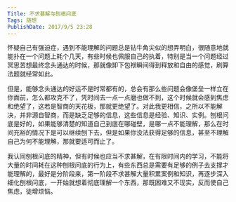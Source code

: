 ```yaml
---
Title: 不求甚解与刨根问底 
Tags: 随想 
PublishDate: 2017/9/5 23:28 
---
```


怀疑自己有强迫症，遇到不能理解的问题总是钻牛角尖似的想弄明白，很随意地就能扑在一个问题上耗个几天，有些时候也佩服自己的执着，特别是当一个问题经过冥思苦想最终念头通达的时候，那就像卸下包袱瞬间得到释放和自由的感觉，刷算法题就经常如此。  

但是，能够念头通达的好运不是时常都有的，总会有那么些问题会像堡垒一样立在你面前，怎么都攻克不了，凭时间去一点一点磨也做不到，这个时候就会感到焦虑和绝望了，这若是智商的天花板，那就更绝望了。对此我更相信，之所以不能解决，并非源自智商，而是缺乏足够的信息，这些信息是经验、知识、实例。刨根问底是好的，如果能够清楚的知道自己到底在哪碰壁，是哪一点不能理解，那么在时间充裕的情况下是可以继续刨下去，但是如果你没法获得足够的信息，甚至不理解自己为何不能理解，那就要适可而止了。  

我认同刨根问底的精神，但有时候也应当不求甚解，在有限时间内的学习，不能将大量的时间耗在这种刨根问底的行为上，有些东西总是需要有足够的例子去支撑才能理解的，最好是分阶段来，第一阶段不求甚解大量积累案例和知识，再逐步深入细化刨根问底，一开始就想着彻底理解一个东西，那既困难又不现实，反而使自己焦虑，徒增烦恼。
    